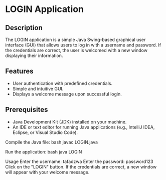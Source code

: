 # LOGIN Application

## Description
The LOGIN application is a simple Java Swing-based graphical user interface (GUI) that allows users to log in with a username and password. If the credentials are correct, the user is welcomed with a new window displaying their information.

## Features
- User authentication with predefined credentials.
- Simple and intuitive GUI.
- Displays a welcome message upon successful login.

## Prerequisites
- Java Development Kit (JDK) installed on your machine.
- An IDE or text editor for running Java applications (e.g., IntelliJ IDEA, Eclipse, or Visual Studio Code).

Compile the Java file:
bash
javac LOGIN.java

Run the application:
bash
java LOGIN

Usage
Enter the username: tafadzwa
Enter the password: password123
Click on the "LOGIN" button.
If the credentials are correct, a new window will appear with your welcome message.
